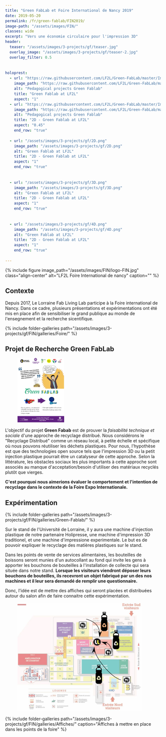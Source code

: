 ```yaml
---
title: "Green FabLab et Foire International de Nancy 2019"
date: 2019-05-20
permalink: /fr/green-fablab/FIN2019/
image-path: "/assets/images/FIN/"
classes: wide
excerpt: "Vers une économie circulaire pour l'impression 3D"
header:
  teaser: "/assets/images/3-projects/gf/teaser.jpg"
  overlay_image: "/assets/images/3-projects/gf/teaser-2.jpg"
  overlay_filter: 0.5


holoprest:
  - url: "https://raw.githubusercontent.com/LF2L/Green-FabLab/master/Images/Others/holoprest/LF2L-GF-Holipresse-0001.jpg"
    image_path: "https://raw.githubusercontent.com/LF2L/Green-FabLab/master/Images/Others/holoprest/LF2L-GF-Holipresse-0001.jpg"
    alt: "Pedagogical projects Green Fablab"
    title: "Green Fablab at LF2L"
    aspect: "1"
  - url: "https://raw.githubusercontent.com/LF2L/Green-FabLab/master/Images/Students/4-Paul-Timothee/GF-LF2L-0014.jpg"
    image_path: "https://raw.githubusercontent.com/LF2L/Green-FabLab/master/Images/Students/4-Paul-Timothee/GF-LF2L-0014.jpg"
    alt: "Pedagogical projects Green Fablab"
    title: "2D - Green Fablab at LF2L"
    aspect: "0.45"
    end_row: "true"

  - url: "/assets/images/3-projects/gf/2D.png"
    image_path: "/assets/images/3-projects/gf/2D.png"
    alt: "Green Fablab at LF2L"
    title: "2D - Green Fablab at LF2L"
    aspect: "1"
    end_row: "true"   


  - url: "/assets/images/3-projects/gf/3D.png"
    image_path: "/assets/images/3-projects/gf/3D.png"
    alt: "Green Fablab at LF2L"
    title: "2D - Green Fablab at LF2L"
    aspect: "1"
    end_row: "true"


  - url: "/assets/images/3-projects/gf/4D.png"
    image_path: "/assets/images/3-projects/gf/4D.png"
    alt: "Green Fablab at LF2L"
    title: "2D - Green Fablab at LF2L"
    aspect: "1"
    end_row: "true"

---
```




{% include figure image_path="/assets/images/FIN/logo-FIN.jpg" class="align-center" alt="LF2L Foire International de nancy" caption="" %}


## Contexte

Depuis 2017, Le Lorraine Fab Living Lab participe à la Foire international de Nancy.
Dans ce cadre, plusieurs présentations et expérimentations ont été mis en place afin de sensibiliser le grand publique au monde de l'ensegnement et la recherche sicentifique.


{% include folder-galleries path="/assets/images/3-projects/gf/FIN/galleries/Foire/" %}



## Projet de Recherche Green FabLab


<figure style="width: 30%" class="align-right"> <img src="/assets/images/3-projects/gf/FIN/FIN-2019.jpg" alt=""> </figure>

L'objectif du projet **Green Fabab** est de prouver la *faisabilité technique et sociale* d'une approche de recyclage distribué. 
Nous considérons le "Recyclage Distribué" comme un réseau local, à petite échelle et spécifique où nous pouvons réutiliser les déchets plastiques. 
Pour nous, l'hypothèse est que des technologies open source tels que  l'impression 3D ou la petit injection plastique pourrait être un catalyseur de cette approche.
Selon la littérature, les obstacles sociaux les plus importants à cette approche sont associés au manque d'acceptation/besoin d'utiliser des matériaux recyclés plutôt que vierges. 

**C'est pourquoi nous aimerions évaluer le comportement et l'intention de recyclage dans le contexte de la Foire Expo Internationale.**



## Expérimentation

{% include folder-galleries path="/assets/images/3-projects/gf/FIN/galleries/Green-Fablab/" %}

Sur le stand de l'Université de Lorraine, il y aura une machine d'injection plastique de notre partenaire Holipresse, une machine d'impression 3D traditionel, et une machine d'impressione experimentale.
Le but es de pouvoir expliquer le recyclage des matières plastiques sur le stand.

Dans les points de vente de services alimentaires, les bouteilles de boissons seront munies d'un autocollant au fond qui invite les gens à apporter les bouchons de bouteilles à l'installation de collecte qui sera située dans notre stand. 
**Lorsque les visiteurs viendront déposer leurs bouchons de bouteilles, ils recevront un objet fabriqué par un des nos machines et il leur sera demandé de remplir une questionnaire.**

Donc, l'idée est de mettre des affiches qui seront placées et distribuées autour du salon afin de faire connaitre cette expérimentation. 



<figure style="width: 80%" class="align-center"> 
  <img src="/assets/images/3-projects/gf/FIN/xp.png" alt=""> 
</figure>



{% include folder-galleries path="/assets/images/3-projects/gf/FIN/galleries/Affiches/" caption="Affiches à mettre en place dans les points de la foire" %}
















